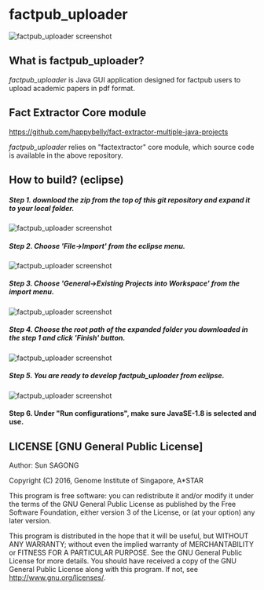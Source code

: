 # factpub_uploader

![factpub_uploader screenshot](http://factpub.org/img/github/step1.png)

## What is factpub_uploader?
*factpub_uploader* is Java GUI application designed for factpub users to upload academic papers in pdf format.

## Fact Extractor Core module
https://github.com/happybelly/fact-extractor-multiple-java-projects

*factpub_uploader* relies on "factextractor" core module, which source code is available in the above repository.

## How to build? (eclipse)
##### Step 1. download the zip from the top of this git repository and expand it to your local folder.
![factpub_uploader screenshot](http://factpub.org/img/github/how_to_develop_0.png)
##### Step 2. Choose 'File->Import' from the eclipse menu.
![factpub_uploader screenshot](http://factpub.org/img/github/how_to_develop_1.png)
##### Step 3. Choose 'General->Existing Projects into Workspace' from the import menu.
![factpub_uploader screenshot](http://factpub.org/img/github/how_to_develop_2.png)
##### Step 4. Choose the root path of the expanded folder you downloaded in the step 1 and click 'Finish' button.
![factpub_uploader screenshot](http://factpub.org/img/github/how_to_develop_3.png)
##### Step 5. You are ready to develop factpub_uploader from eclipse.
![factpub_uploader screenshot](http://factpub.org/img/github/how_to_develop_4.png)
#### Step 6.  Under "Run configurations", make sure JavaSE-1.8 is selected and use.

## LICENSE [GNU General Public License]
Author: Sun SAGONG

Copyright (C) 2016, Genome Institute of Singapore, A*STAR

This program is free software: you can redistribute it and/or modify it under the terms of the GNU General Public License as published by the Free Software Foundation, either version 3 of the License, or (at your option) any later version.
 
This program is distributed in the hope that it will be useful, but WITHOUT ANY WARRANTY; without even the implied warranty of MERCHANTABILITY or FITNESS FOR A PARTICULAR PURPOSE.
See the GNU General Public License for more details.
You should have received a copy of the GNU General Public License along with this program.
If not, see <http://www.gnu.org/licenses/>.
